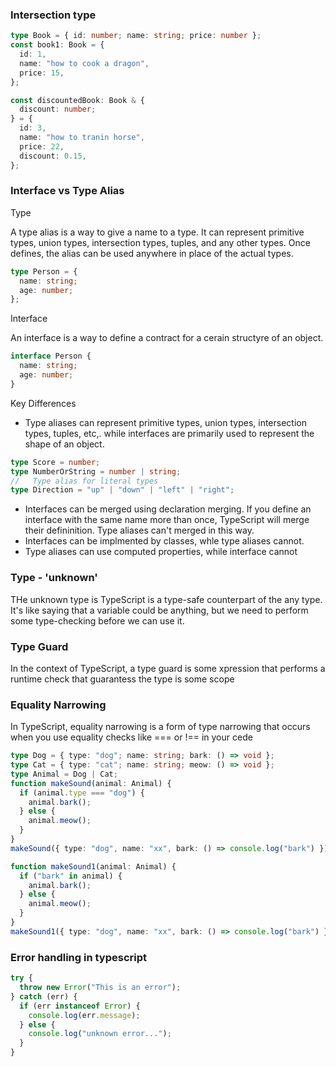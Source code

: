 ### Intersection type

```ts
type Book = { id: number; name: string; price: number };
const book1: Book = {
  id: 1,
  name: "how to cook a dragon",
  price: 15,
};

const discountedBook: Book & {
  discount: number;
} = {
  id: 3,
  name: "how to tranin horse",
  price: 22,
  discount: 0.15,
};
```

### Interface vs Type Alias

Type

A type alias is a way to give a name to a type. It can represent primitive types, union types, intersection types, tuples, and any other types. Once defines, the alias can be used anywhere in place of the actual types.

```ts
type Person = {
  name: string;
  age: number;
};
```

Interface

An interface is a way to define a contract for a cerain structyre of an object.

```ts
interface Person {
  name: string;
  age: number;
}
```

Key Differences

- Type aliases can represent primitive types, union types, intersection types, tuples, etc,. while interfaces are primarily used to represent the shape of an object.

```ts
type Score = number;
type NumberOrString = number | string;
//   Type alias for literal types
type Direction = "up" | "down" | "left" | "right";
```

- Interfaces can be merged using declaration merging. If you define an interface with the same name more than once, TypeScript will merge their defininition. Type aliases can't merged in this way.
- Interfaces can be implmented by classes, whle type aliases cannot.
- Type aliases can use computed properties, while interface cannot

### Type - 'unknown'

THe unknown type is TypeScript is a type-safe counterpart of the any type. It's like saying that a variable could be anything, but we need to perform some type-checking before we can use it.

### Type Guard

In the context of TypeScript, a type guard is some xpression that performs a runtime check that guarantess the type is some scope

### Equality Narrowing

In TypeScript, equality narrowing is a form of type narrowing that occurs when you use equality checks like === or !== in your cede

```ts
type Dog = { type: "dog"; name: string; bark: () => void };
type Cat = { type: "cat"; name: string; meow: () => void };
type Animal = Dog | Cat;
function makeSound(animal: Animal) {
  if (animal.type === "dog") {
    animal.bark();
  } else {
    animal.meow();
  }
}
makeSound({ type: "dog", name: "xx", bark: () => console.log("bark") });

function makeSound1(animal: Animal) {
  if ("bark" in animal) {
    animal.bark();
  } else {
    animal.meow();
  }
}
makeSound1({ type: "dog", name: "xx", bark: () => console.log("bark") });
```

### Error handling in typescript

```ts
try {
  throw new Error("This is an error");
} catch (err) {
  if (err instanceof Error) {
    console.log(err.message);
  } else {
    console.log("unknown error...");
  }
}
```

